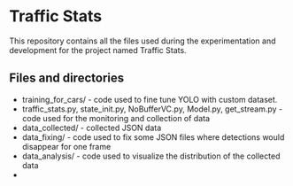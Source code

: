 # Traffic Stats

This repository contains all the files used during the experimentation and development for the project named Traffic Stats.

## Files and directories
- training_for_cars/ - code used to fine tune YOLO with custom dataset.
- traffic_stats.py, state_init.py, NoBufferVC.py, Model.py, get_stream.py - code used for the monitoring and collection of data
- data_collected/ - collected JSON data
- data_fixing/ - code used to fix some JSON files where detections would disappear for one frame
- data_analysis/ - code used to visualize the distribution of the collected data
- 